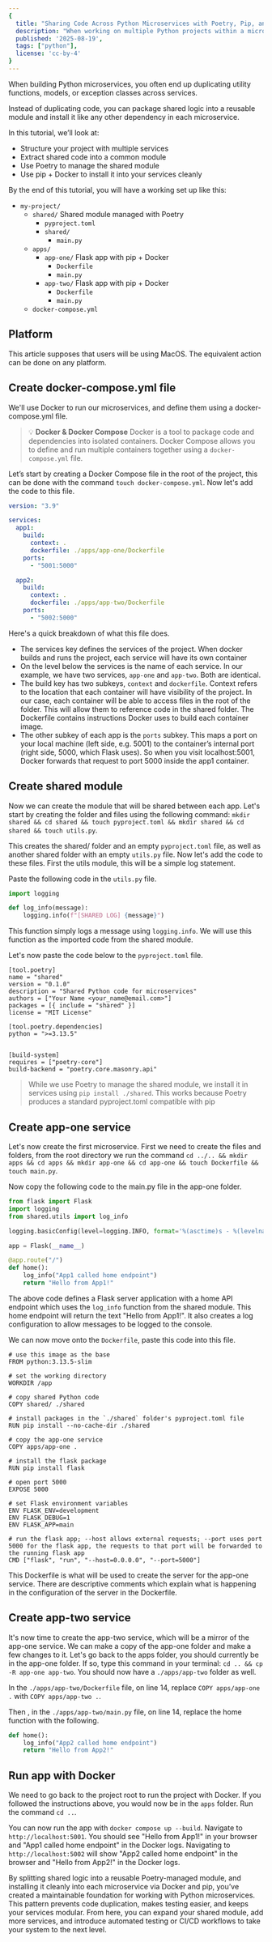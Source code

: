 ```yaml
---
{
  title: "Sharing Code Across Python Microservices with Poetry, Pip, and Docker",
  description: "When working on multiple Python projects within a microservices architectured solution, it makes sense to reuse code.",
  published: '2025-08-19',
  tags: ["python"],
  license: 'cc-by-4'
}
---
```


When building Python microservices, you often end up duplicating utility functions, models, or exception classes across services.

Instead of duplicating code, you can package shared logic into a reusable module and install it like any other dependency in each microservice.

In this tutorial, we’ll look at:

- Structure your project with multiple services
- Extract shared code into a common module
- Use Poetry to manage the shared module
- Use pip + Docker to install it into your services cleanly

By the end of this tutorial, you will have a working set up like this:

<!-- ::start:filetree -->
  - `my-project/`
    - `shared/` Shared module managed with Poetry
      - `pyproject.toml`
      - `shared/`
        - `main.py`
    - `apps/`
      - `app-one/` Flask app with pip + Docker
        - `Dockerfile`
        - `main.py`
      - `app-two/` Flask app with pip + Docker
        - `Dockerfile`
        - `main.py`
    - `docker-compose.yml`
<!-- ::end:filetree -->

## Platform

This article supposes that users will be using MacOS. The equivalent action can be done on any platform.

## Create docker-compose.yml file

We'll use Docker to run our microservices, and define them using a docker-compose.yml file.

> 💡 **Docker & Docker Compose**
> Docker is a tool to package code and dependencies into isolated containers.
> Docker Compose allows you to define and run multiple containers together using a `docker-compose.yml` file.

Let’s start by creating a Docker Compose file in the root of the project, this can be done with the command `touch docker-compose.yml`. Now let's add the code to this file.

```yaml
version: "3.9"

services:
  app1:
    build:
      context: .
      dockerfile: ./apps/app-one/Dockerfile
    ports:
      - "5001:5000"

  app2:
    build:
      context: .
      dockerfile: ./apps/app-two/Dockerfile
    ports:
      - "5002:5000"
```

Here's a quick breakdown of what this file does.

- The services key defines the services of the project. When docker builds and runs the project, each service will have its own container
- On the level below the services is the name of each service. In our example, we have two services, `app-one` and `app-two`. Both are identical.
- The build key has two subkeys, `context` and `dockerfile`. Context refers to the location that each container will have visibility of the project. In our case, each container will be able to access files in the root of the folder. This will allow them to reference code in the shared folder. The Dockerfile contains instructions Docker uses to build each container image.
- The other subkey of each app is the `ports` subkey. This maps a port on your local machine (left side, e.g. 5001) to the container’s internal port (right side, 5000, which Flask uses). So when you visit localhost:5001, Docker forwards that request to port 5000 inside the app1 container.

## Create shared module

Now we can create the module that will be shared between each app. Let's start by creating the folder and files using the following command: `mkdir shared && cd shared && touch pyproject.toml && mkdir shared && cd shared && touch utils.py`.

This creates the shared/ folder and an empty `pyproject.toml` file, as well as another shared folder with an empty `utils.py` file. Now let's add the code to these files. First the utils module, this will be a simple log statement.

Paste the following code in the `utils.py` file.

```python
import logging

def log_info(message):
    logging.info(f"[SHARED LOG] {message}")
```

This function simply logs a message using `logging.info`. We will use this function as the imported code from the shared module.

Let's now paste the code below to the `pyproject.toml` file.

```po
[tool.poetry]
name = "shared"
version = "0.1.0"
description = "Shared Python code for microservices"
authors = ["Your Name <your_name@email.com>"]
packages = [{ include = "shared" }]
license = "MIT License"

[tool.poetry.dependencies]
python = ">=3.13.5"


[build-system]
requires = ["poetry-core"]
build-backend = "poetry.core.masonry.api"
```

> While we use Poetry to manage the shared module, we install it in services using `pip install ./shared`. This works because Poetry produces a standard pyproject.toml compatible with pip

## Create app-one service

Let's now create the first microservice. First we need to create the files and folders, from the root directory we run the command `cd ../.. && mkdir apps && cd apps && mkdir app-one && cd app-one && touch Dockerfile && touch main.py`.

Now copy the following code to the main.py file in the app-one folder.

```python
from flask import Flask
import logging
from shared.utils import log_info

logging.basicConfig(level=logging.INFO, format='%(asctime)s - %(levelname)s - %(message)s')

app = Flask(__name__)

@app.route("/")
def home():
    log_info("App1 called home endpoint")
    return "Hello from App1!"
```

The above code defines a Flask server application with a home API endpoint which uses the `log_info` function from the shared module. This home endpoint will return the text "Hello from App1!". It also creates a log configuration to allow messages to be logged to the console.

We can now move onto the `Dockerfile`, paste this code into this file.

```docker
# use this image as the base
FROM python:3.13.5-slim

# set the working directory
WORKDIR /app

# copy shared Python code
COPY shared/ ./shared

# install packages in the `./shared` folder's pyproject.toml file
RUN pip install --no-cache-dir ./shared

# copy the app-one service
COPY apps/app-one .

# install the flask package
RUN pip install flask

# open port 5000
EXPOSE 5000

# set Flask environment variables
ENV FLASK_ENV=development
ENV FLASK_DEBUG=1
ENV FLASK_APP=main

# run the flask app; --host allows external requests; --port uses port 5000 for the flask app, the requests to that port will be forwarded to the running flask app
CMD ["flask", "run", "--host=0.0.0.0", "--port=5000"]
```

This Dockerfile is what will be used to create the server for the app-one service. There are descriptive comments which explain what is happening in the configuration of the server in the Dockerfile.

## Create app-two service

It's now time to create the app-two service, which will be a mirror of the app-one service. We can make a copy of the app-one folder and make a few changes to it. Let's go back to the apps folder, you should currently be in the app-one folder. If so, type this command in your terminal: `cd .. && cp -R app-one app-two`. You should now have a `./apps/app-two` folder as well.

In the `./apps/app-two/Dockerfile` file, on line 14, replace `COPY apps/app-one .` with `COPY apps/app-two .`.

Then , in the `./apps/app-two/main.py` file, on line 14, replace the home function with the following.

```python
def home():
    log_info("App2 called home endpoint")
    return "Hello from App2!"
```

## Run app with Docker

We need to go back to the project root to run the project with Docker. If you followed the instructions above, you would now be in the `apps` folder. Run the command `cd ..`.

You can now run the app with `docker compose up --build`. Navigate to `http://localhost:5001`. You should see "Hello from App1!" in your browser and "App1 called home endpoint" in the Docker logs. Navigating to `http://localhost:5002` will show "App2 called home endpoint" in the browser and "Hello from App2!" in the Docker logs.

By splitting shared logic into a reusable Poetry-managed module, and installing it cleanly into each microservice via Docker and pip, you’ve created a maintainable foundation for working with Python microservices. This pattern prevents code duplication, makes testing easier, and keeps your services modular. From here, you can expand your shared module, add more services, and introduce automated testing or CI/CD workflows to take your system to the next level.
